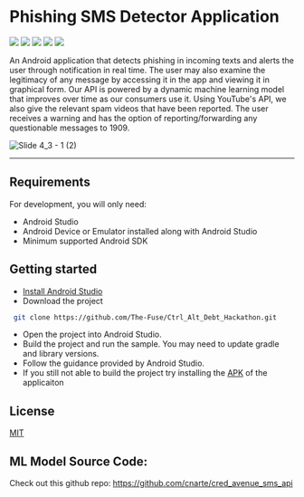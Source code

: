 # Phishing SMS Detector Application
<img src="https://img.shields.io/badge/code_style-standard-brightgreen.svg"> <img src="https://img.shields.io/badge/architecture-MVVM-blue"> 
<img src="https://img.shields.io/badge/minSdk-21-orange"> <img src="https://img.shields.io/badge/targetSdk-31-lightgrey"> 
<img src="https://img.shields.io/badge/version-1-yellow">

An Android application that detects phishing in incoming texts and alerts the user through notification in real time. The user may also examine the legitimacy of any message by accessing it in the app and viewing it in graphical form. Our API is powered by a dynamic machine learning model that improves over time as our consumers use it. Using YouTube's API, we also give the relevant spam videos that have been reported. The user receives a warning and has the option of reporting/forwarding any questionable messages to 1909.

![Slide 4_3 - 1 (2)](https://user-images.githubusercontent.com/54764235/152403588-6d0a895b-fdc6-44d3-a869-235ded5545e7.png)


---
## Requirements

For development, you will only need:

* Android Studio
* Android Device or Emulator installed along with Android Studio
* Minimum supported Android SDK


## Getting started

- [Install Android Studio](https://developer.android.com/studio/install.html)
- Download the project 
```bash
 git clone https://github.com/The-Fuse/Ctrl_Alt_Debt_Hackathon.git 
```
- Open the project into Android Studio.
- Build the project and run the sample. You may need to update gradle and library versions. 
- Follow the guidance provided by Android Studio. 
- If you still not able to build the project try installing the [APK](https://drive.google.com/file/d/1Oaez71_q2Gw7kAWW7VLm0AviuIqHHKo6/view?usp=sharing) of the applicaiton


## License
[MIT](https://choosealicense.com/licenses/mit/)


## ML Model Source Code: 
Check out this github repo: https://github.com/cnarte/cred_avenue_sms_api
